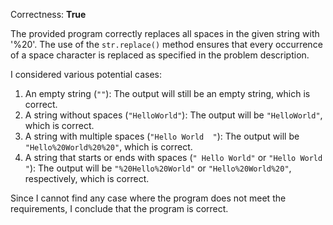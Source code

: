 Correctness: **True**

The provided program correctly replaces all spaces in the given string with '%20'. The use of the `str.replace()` method ensures that every occurrence of a space character is replaced as specified in the problem description. 

I considered various potential cases:
1. An empty string (`""`): The output will still be an empty string, which is correct.
2. A string without spaces (`"HelloWorld"`): The output will be `"HelloWorld"`, which is correct.
3. A string with multiple spaces (`"Hello World  "`): The output will be `"Hello%20World%20%20"`, which is correct.
4. A string that starts or ends with spaces (`" Hello World"` or `"Hello World "`): The output will be `"%20Hello%20World"` or `"Hello%20World%20"`, respectively, which is correct.

Since I cannot find any case where the program does not meet the requirements, I conclude that the program is correct.